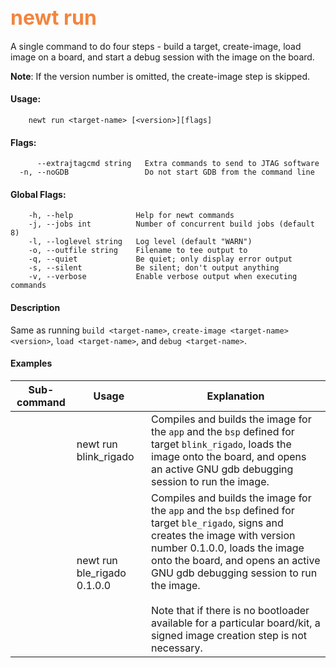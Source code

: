 ## <font color="#F2853F" style="font-size:24pt">newt run </font>

A single command to do four steps - build a target, create-image, load image on a board, and start a debug session with the image on the board.

**Note**: If the version number is omitted, the create-image step is skipped.

#### Usage: 

```no-highlight
    newt run <target-name> [<version>][flags] 
```

#### Flags:
```no-highlight
      --extrajtagcmd string   Extra commands to send to JTAG software
  -n, --noGDB                 Do not start GDB from the command line
```

#### Global Flags:
```no-highlight
    -h, --help              Help for newt commands
    -j, --jobs int          Number of concurrent build jobs (default 8)
    -l, --loglevel string   Log level (default "WARN")
    -o, --outfile string    Filename to tee output to
    -q, --quiet             Be quiet; only display error output
    -s, --silent            Be silent; don't output anything
    -v, --verbose           Enable verbose output when executing commands
```

#### Description
Same as running `build <target-name>`, `create-image <target-name> <version>`,  `load <target-name>`, and `debug <target-name>`.

#### Examples

 Sub-command  | Usage                  | Explanation 
-------------| -----------------------|-----------------
             | newt run blink_rigado | Compiles and builds the image for the `app` and the `bsp` defined for target `blink_rigado`, loads the image onto the board, and opens an active GNU gdb debugging session to run the image. 
             | newt run ble_rigado 0.1.0.0 | Compiles and builds the image for the `app` and the `bsp` defined for target `ble_rigado`, signs and creates the image with version number 0.1.0.0, loads the image onto the board, and opens an active GNU gdb debugging session to run the image. <br> <br> Note that if there is no bootloader available for a particular board/kit, a signed image creation step is not necessary.
